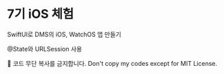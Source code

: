 # 7기 iOS 체험
SwiftUI로 DMS의 iOS, WatchOS 앱 만들기

@State와 URLSession 사용

📌 코드 무단 복사를 금지합니다. Don't copy my codes except for MIT License.
